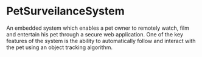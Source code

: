 # PetSurveilanceSystem

An embedded system which enables a pet owner to remotely watch, film and entertain his pet through a secure web application.
One of the key features of the system is the ability to automatically follow and interact with the pet using an object tracking algorithm.
